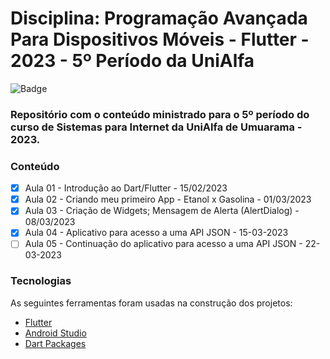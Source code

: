 # Disciplina: Programação Avançada Para Dispositivos Móveis - Flutter - 2023 - 5º Período da UniAlfa

![Badge](https://img.shields.io/badge/Marcos%20Dias%20Vendramini-Flutter-blue)

### Repositório com o conteúdo ministrado para o 5º período do curso de Sistemas para Internet da UniAlfa de Umuarama - 2023.

### Conteúdo

- [x] Aula 01 - Introdução ao Dart/Flutter - 15/02/2023
- [x] Aula 02 - Criando meu primeiro App - Etanol x Gasolina - 01/03/2023
- [x] Aula 03 - Criação de Widgets; Mensagem de Alerta (AlertDialog) - 08/03/2023
- [x] Aula 04 - Aplicativo para acesso a uma API JSON - 15-03-2023
- [ ] Aula 05 - Continuação do aplicativo para acesso a uma API JSON - 22-03-2023

### Tecnologias

As seguintes ferramentas foram usadas na construção dos projetos:

- [Flutter](https://flutter.dev/)
- [Android Studio](https://developer.android.com/studio)
- [Dart Packages](https://pub.dev/)
